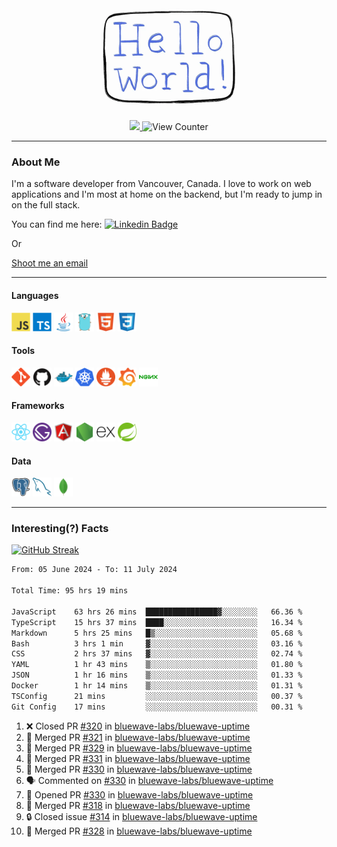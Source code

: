 <div align="center">
    <img src="./img/hello_world.webp" height="200px" width="">
    <div>
        <a href="https://www.linkedin.com/in/ajhollid">
            <img src="https://img.shields.io/badge/LinkedIn-blue"/>
        </a>
        <img src="https://komarev.com/ghpvc/?username=ajhollid&color=yellow" alt="View Counter">
    </div>
</div>

---

### About Me

I'm a software developer from Vancouver, Canada. I love to work on web applications and I'm most at home on the backend, but I'm ready to jump in on the full stack.

You can find me here: [![Linkedin Badge](https://img.shields.io/badge/-ajhollid-blue?style=flat&logo=Linkedin&logoColor=white)](https://www.linkedin.com/in/ajhollid)

Or

[Shoot me an email](mailto:ajhollid@gmail.com)

---

#### Languages

<div>
    <img src="./img/devicons/javascript-original.svg" width=30 height=30 alt="JavaScript">
    <img src="/img/devicons/typescript-original.svg" width=30 height=30 alt="TypeScript">
    <img src="./img/devicons/java-original.svg" width=30 height=30 alt="Java">
    <img src="./img/devicons/go-original.svg" width=30 height=30 alt="Golang">
    <img src="./img/devicons/html5-original.svg" width=30 height=30 alt="HTML 5">
    <img src="./img/devicons/css3-original.svg" width=30 height=30 alt="CSS 3">
</div>

#### Tools

<div>
    <img src="./img/devicons/git-original.svg" width=30 height=30 alt="Git">
    <img src="./img/devicons/github-original.svg" width=30 height=30 alt="Github">
    <img src="./img/devicons/docker-original.svg" width=30 
    height=30 alt="Docker">
    <img src="./img/devicons/kubernetes-original.svg" width=30 height=30 alt="K8">
    <img src="./img/devicons/prometheus-original.svg" width=30 height=30 alt="Prometheus">
    <img src="./img/devicons/grafana-original.svg" width=30 height=30 alt="Grafana">
    <img src="./img/devicons/nginx-original.svg" width=30 height=30 alt="Nginx">
</div>

#### Frameworks

<div>
    <img src="./img/devicons/react-original.svg" width=30 height=30 alt="React">
    <img src="./img/devicons/gatsby-original.svg" width=30 height=30 alt="Gatsby">
    <img src="./img/devicons/angularjs-original.svg" width=30 height=30 alt="AngularJS">
    <img src="./img/devicons/nodejs-original.svg" width=30 height=30 alt="NodeJS">
    <img src="./img/devicons/express-original.svg" width=30 height=30 alt="Express">
    <img src="./img/devicons/spring-original.svg" width=30 height=30 alt="Spring">
</div>

#### Data

<div>
    <img src="./img/devicons/postgresql-original.svg" width=30 height=30 alt="Postgresql">
    <img src="./img/devicons/mysql-original.svg" width=30 height=30 alt="Mysql">
    <img src="./img/devicons/mongodb-original.svg" width=30 height=30 alt="MongoDB">
</div>

---

### Interesting(?) Facts

[![GitHub Streak](http://github-readme-streak-stats.herokuapp.com?user=ajhollid)](https://git.io/streak-stats)

 <!--START_SECTION:waka-->

```txt
From: 05 June 2024 - To: 11 July 2024

Total Time: 95 hrs 19 mins

JavaScript    63 hrs 26 mins  ████████████████▓░░░░░░░░   66.36 %
TypeScript    15 hrs 37 mins  ████░░░░░░░░░░░░░░░░░░░░░   16.34 %
Markdown      5 hrs 25 mins   █▒░░░░░░░░░░░░░░░░░░░░░░░   05.68 %
Bash          3 hrs 1 min     ▓░░░░░░░░░░░░░░░░░░░░░░░░   03.16 %
CSS           2 hrs 37 mins   ▓░░░░░░░░░░░░░░░░░░░░░░░░   02.74 %
YAML          1 hr 43 mins    ▒░░░░░░░░░░░░░░░░░░░░░░░░   01.80 %
JSON          1 hr 16 mins    ▒░░░░░░░░░░░░░░░░░░░░░░░░   01.33 %
Docker        1 hr 14 mins    ▒░░░░░░░░░░░░░░░░░░░░░░░░   01.31 %
TSConfig      21 mins         ░░░░░░░░░░░░░░░░░░░░░░░░░   00.37 %
Git Config    17 mins         ░░░░░░░░░░░░░░░░░░░░░░░░░   00.31 %
```

<!--END_SECTION:waka-->


<!--START_SECTION:activity-->
1. ❌ Closed PR [#320](https://github.com/bluewave-labs/bluewave-uptime/pull/320) in [bluewave-labs/bluewave-uptime](https://github.com/bluewave-labs/bluewave-uptime)
2. 🎉 Merged PR [#321](https://github.com/bluewave-labs/bluewave-uptime/pull/321) in [bluewave-labs/bluewave-uptime](https://github.com/bluewave-labs/bluewave-uptime)
3. 🎉 Merged PR [#329](https://github.com/bluewave-labs/bluewave-uptime/pull/329) in [bluewave-labs/bluewave-uptime](https://github.com/bluewave-labs/bluewave-uptime)
4. 🎉 Merged PR [#331](https://github.com/bluewave-labs/bluewave-uptime/pull/331) in [bluewave-labs/bluewave-uptime](https://github.com/bluewave-labs/bluewave-uptime)
5. 🎉 Merged PR [#330](https://github.com/bluewave-labs/bluewave-uptime/pull/330) in [bluewave-labs/bluewave-uptime](https://github.com/bluewave-labs/bluewave-uptime)
6. 🗣 Commented on [#330](https://github.com/bluewave-labs/bluewave-uptime/pull/330#issuecomment-2226390090) in [bluewave-labs/bluewave-uptime](https://github.com/bluewave-labs/bluewave-uptime)
7. 💪 Opened PR [#330](https://github.com/bluewave-labs/bluewave-uptime/pull/330) in [bluewave-labs/bluewave-uptime](https://github.com/bluewave-labs/bluewave-uptime)
8. 🎉 Merged PR [#318](https://github.com/bluewave-labs/bluewave-uptime/pull/318) in [bluewave-labs/bluewave-uptime](https://github.com/bluewave-labs/bluewave-uptime)
9. 🔒 Closed issue [#314](https://github.com/bluewave-labs/bluewave-uptime/issues/314) in [bluewave-labs/bluewave-uptime](https://github.com/bluewave-labs/bluewave-uptime)
10. 🎉 Merged PR [#328](https://github.com/bluewave-labs/bluewave-uptime/pull/328) in [bluewave-labs/bluewave-uptime](https://github.com/bluewave-labs/bluewave-uptime)
<!--END_SECTION:activity-->
